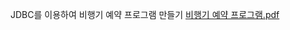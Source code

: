 JDBC를 이용하여 비행기 예약 프로그램 만들기
[비행기 예약 프로그램.pdf](https://github.com/chk0527/m_study/files/14417572/default.pdf)
